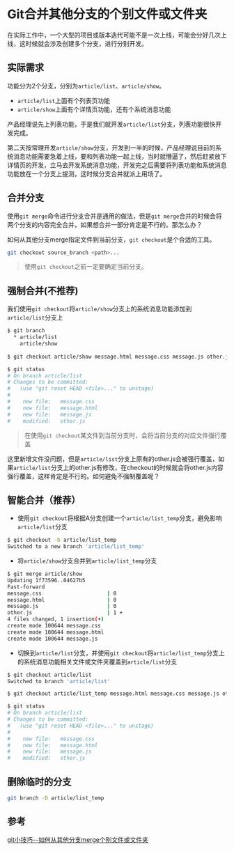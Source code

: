# Git合并其他分支的个别文件或文件夹

在实际工作中，一个大型的项目或版本迭代可能不是一次上线，可能会分好几次上线，这时候就会涉及创建多个分支，进行分别开发。

## 实际需求

功能分为2个分支，分别为`article/list`、`article/show`。
* `article/list`上面有个列表页功能
* `article/show`上面有个详情页功能，还有个系统消息功能

产品经理说先上列表功能，于是我们就开发`article/list`分支，列表功能很快开发完成。

第二天按常理开发`article/show`分支，开发到一半的时候，产品经理说目前的系统消息功能需要急着上线，要和列表功能一起上线，当时就懵逼了，然后赶紧放下详情页的开发，立马去开发系统消息功能，开发完之后需要将列表功能和系统消息功能放在一个分支上提测，这时候分支合并就派上用场了。

## 合并分支

使用`git merge`命令进行分支合并是通用的做法，但是`git merge`合并的时候会将两个分支的内容完全合并，如果想合并一部分肯定是不行的。那怎么办？

如何从其他分支merge指定文件到当前分支，`git checkout`是个合适的工具。

```bash
git checkout source_branch <path>...
```
> 使用`git checkout`之前一定要确定当前分支。

## 强制合并(不推荐)

我们使用`git checkout`将`article/show`分支上的系统消息功能添加到`article/list`分支上

```bash
$ git branch
  * article/list  
    article/show
    
$ git checkout article/show message.html message.css message.js other.js

$ git status
# On branch article/list
# Changes to be committed:
#   (use "git reset HEAD <file>..." to unstage)
#
#    new file:   message.css
#    new file:   message.html
#    new file:   message.js
#    modified:   other.js
```

> 在使用`git checkout`某文件到当前分支时，会将当前分支的对应文件强行覆盖

这里新增文件没问题，但是`article/list`分支上原有的other.js会被强行覆盖，如果`article/list`分支上的other.js有修改，在checkout的时候就会将other.js内容强行覆盖，这样肯定是不行的。如何避免不强制覆盖呢？

## 智能合并（推荐）

* 使用`git checkout`将根据A分支创建一个`article/list_temp`分支，避免影响`article/list`分支

```bash
$ git checkout -b article/list_temp
Switched to a new branch 'article/list_temp'
```

* 将`article/show`分支合并到`article/list_temp`分支

```bash
$ git merge article/show
Updating 1f73596..04627b5
Fast-forward
message.css                     | 0
message.html                    | 0
message.js                      | 0
other.js                        | 1 +
4 files changed, 1 insertion(+)
create mode 100644 message.css
create mode 100644 message.html
create mode 100644 message.js
```
* 切换到`article/list`分支，并使用`git checkout`将`article/list_temp`分支上的系统消息功能相关文件或文件夹覆盖到`article/list`分支

```bash
$ git checkout article/list
Switched to branch 'article/list'

$ git checkout article/list_temp message.html message.css message.js other.js

$ git status
# On branch article/list
# Changes to be committed:
#   (use "git reset HEAD <file>..." to unstage)
#
#    new file:   message.css
#    new file:   message.html
#    new file:   message.js
#    modified:   other.js
```

## 删除临时的分支

```bash
git branch -D article/list_temp
```

## 参考

[git小技巧--如何从其他分支merge个别文件或文件夹](https://segmentfault.com/a/1190000008360855)
